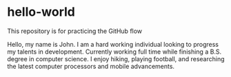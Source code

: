 # hello-world
This repository is for practicing the GitHub flow

Hello, my name is John. I am a hard working individual looking to progress my talents in development. Currently working full time while finishing a B.S. degree in computer science. I enjoy hiking, playing football, and researching the latest computer processors and mobile advancements. 
